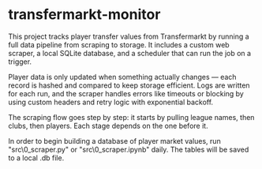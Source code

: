 # transfermarkt-monitor

This project tracks player transfer values from Transfermarkt by running a full data pipeline from scraping to storage. It includes a custom web scraper, a local SQLite database, and a scheduler that can run the job on a trigger.

Player data is only updated when something actually changes — each record is hashed and compared to keep storage efficient. Logs are written for each run, and the scraper handles errors like timeouts or blocking by using custom headers and retry logic with exponential backoff.

The scraping flow goes step by step: it starts by pulling league names, then clubs, then players. Each stage depends on the one before it.

In order to begin building a database of player market values, run "src\0_scraper.py" or "src\0_scraper.ipynb" daily. The tables will be saved to a local .db file.